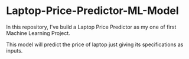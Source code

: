 # Laptop-Price-Predictor-ML-Model
In this repository, I've build a Laptop Price Predictor as my one of first Machine Learning Project. 

This model will predict the price of laptop just giving its specifications as inputs. 

